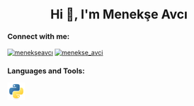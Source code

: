 <h1 align="center">Hi 👋, I'm Menekşe Avcı</h1>
<h3 align="left">Connect with me:</h3>
<p align="left">
<a href="https://linkedin.com/in/menekşeavcı" target="blank"><img align="center" src="https://raw.githubusercontent.com/rahuldkjain/github-profile-readme-generator/master/src/images/icons/Social/linked-in-alt.svg" alt="menekşeavcı" height="30" width="40" /></a>
<a href="https://instagram.com/menekse_avci" target="blank"><img align="center" src="https://raw.githubusercontent.com/rahuldkjain/github-profile-readme-generator/master/src/images/icons/Social/instagram.svg" alt="menekse_avci" height="30" width="40" /></a>
</p>

<h3 align="left">Languages and Tools:</h3>
<p align="left"> <a href="https://www.python.org" target="_blank" rel="noreferrer"> <img src="https://raw.githubusercontent.com/devicons/devicon/master/icons/python/python-original.svg" alt="python" width="40" height="40"/> </a> </p>
